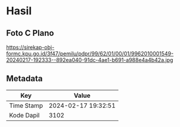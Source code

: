 # Hasil

## Foto C Plano

https://sirekap-obj-formc.kpu.go.id/3f47/pemilu/pdpr/99/62/01/00/01/9962010001549-20240217-192333--892ea040-91dc-4ae1-b691-a988e4a4b42a.jpg


## Metadata

| Key        | Value               |
| ---------- | ------------------- |
| Time Stamp | 2024-02-17 19:32:51 |
| Kode Dapil | 3102                |



